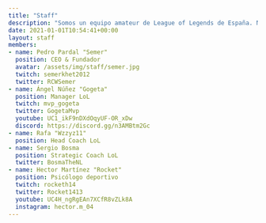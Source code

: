 ```yaml
---
title: "Staff"
description: "Somos un equipo amateur de League of Legends de España. Nuestro objetivo es mejorar día a día."
date: 2021-01-01T10:54:41+00:00
layout: staff
members:
- name: Pedro Pardal "Semer"
  position: CEO & Fundador
  avatar: /assets/img/staff/semer.jpg
  twitch: semerkhet2012
  twitter: RCWSemer
- name: Ángel Núñez "Gogeta"
  position: Manager LoL
  twitch: mvp_gogeta
  twitter: GogetaMvp
  youtube: UC1_ikF9nDXdOqyUF-OR_xDw
  discord: https://discord.gg/n3AMBtm2Gc
- name: Rafa "Wzzyz11"
  position: Head Coach LoL
- name: Sergio Bosma
  position: Strategic Coach LoL
  twitter: BosmaTheNL
- name: Hector Martínez "Rocket"
  position: Psicólogo deportivo
  twitch: rocketh14
  twitter: Rocket1413
  youtube: UC4H_ngRgEAn7XCfR8vZLk8A
  instagram: hector.m_04
---
```

